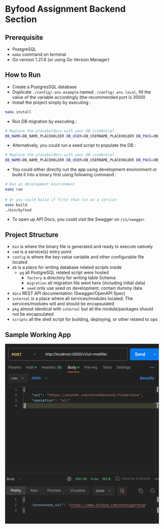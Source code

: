 # Byfood Assignment Backend Section


## Prerequisite
- PostgreSQL
- `make` command on terminal
- Go version 1.21.6 (or using Go Version Manager)


## How to Run
- Create a PostgresSQL database
- Duplicate `./config/.env.example` named `./config/.env.local`, fill the value of the variable accordingly (the recommended port is 3000)
- Install the project simply by executing :
```bash
make install
```
- Run DB migration by executing :
```bash
# Replace the placeholders with your DB credential
DB_NAME=DB_NAME_PLACEHOLDER DB_USER=DB_USERNAME_PLACEHOLDER DB_PASS=DB_PASSWORD_PLACEHOLDER make migrate
```
- Alternatively, you could run a seed script to populate the DB :
```bash
# Replace the placeholders with your DB credential
DB_NAME=DB_NAME_PLACEHOLDER DB_USER=DB_USERNAME_PLACEHOLDER DB_PASS=DB_PASSWORD_PLACEHOLDER make seed
```
- You could either directly run the app using development environment or build it into a binary first using following command :
```bash
# Run as development environment
make run

# Or you could build if first than run as a service
make build
./bin/byfood
```
- To open up API Docs, you could visit the Swagger on `/v1/swagger`.


## Project Structure
- `bin` is where the binary file is generated and ready to execute natively
- `cmd` is a service(s) entry point
- `config` is where the key-value variable and other configurable file located
- `db` is a place for writing database related scripts inside
  - `pg` all PostgreSQL related script were hosted
    - `factory` a directory for writing table Schema
    - `migration` all migration file went here (including initial data)
    - `seed` only use seed on development, contain dummy data
- `docs` REST API documentation (Swagger/OpenAPI Spec)
- `internal` is a place where all services/modules located. The services/modules will and should be encapsulated
- `pkg` almost identical with `internal` but all the module/packages should not be encapsulated
- `scripts` all the shell script for building, deploying, or other related to ops


## Sample Working App
![](https://raw.githubusercontent.com/Novando/byfood/master/images/url-modifier.png)